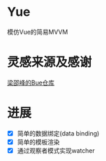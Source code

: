 # Yue
模仿Vue的简易MVVM

# 灵感来源及感谢
[梁邵峰的Bue仓库](https://github.com/youngwind/bue)

# 进展
- [x] 简单的数据绑定(data binding)
- [x] 简单的模板渲染
- [x] 通过观察者模式实现watcher
